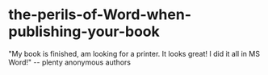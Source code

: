 # the-perils-of-Word-when-publishing-your-book
"My book is finished, am looking for a printer. It looks great! I did it all in MS Word!" -- plenty anonymous authors
